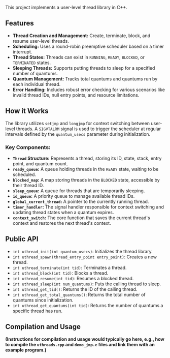 This project implements a user-level thread library in C++.

## Features

* **Thread Creation and Management:** Create, terminate, block, and resume user-level threads.
* **Scheduling:** Uses a round-robin preemptive scheduler based on a timer interrupt.
* **Thread States:** Threads can exist in `RUNNING`, `READY`, `BLOCKED`, or `TERMINATED` states.
* **Sleeping Threads:** Supports putting threads to sleep for a specified number of quantums.
* **Quantum Management:** Tracks total quantums and quantums run by each individual thread.
* **Error Handling:** Includes robust error checking for various scenarios like invalid thread IDs, null entry points, and resource limitations.

## How it Works

The library utilizes `setjmp` and `longjmp` for context switching between user-level threads. A `SIGVTALRM` signal is used to trigger the scheduler at regular intervals defined by the `quantum_usecs` parameter during initialization.

### Key Components:

* **`Thread` Structure:** Represents a thread, storing its ID, state, stack, entry point, and quantum count.
* **`ready_queue`:** A queue holding threads in the `READY` state, waiting to be scheduled.
* **`blocked_map`:** A map storing threads in the `BLOCKED` state, accessible by their thread ID.
* **`sleep_queue`:** A queue for threads that are temporarily sleeping.
* **`id_queue`:** A priority queue to manage available thread IDs.
* **`global_current_thread`:** A pointer to the currently running thread.
* **`timer_handler`:** The signal handler responsible for context switching and updating thread states when a quantum expires.
* **`context_switch`:** The core function that saves the current thread's context and restores the next thread's context.

## Public API

* `int uthread_init(int quantum_usecs)`: Initializes the thread library.
* `int uthread_spawn(thread_entry_point entry_point)`: Creates a new thread.
* `int uthread_terminate(int tid)`: Terminates a thread.
* `int uthread_block(int tid)`: Blocks a thread.
* `int uthread_resume(int tid)`: Resumes a blocked thread.
* `int uthread_sleep(int num_quantums)`: Puts the calling thread to sleep.
* `int uthread_get_tid()`: Returns the ID of the calling thread.
* `int uthread_get_total_quantums()`: Returns the total number of quantums since initialization.
* `int uthread_get_quantums(int tid)`: Returns the number of quantums a specific thread has run.

## Compilation and Usage

**(Instructions for compilation and usage would typically go here, e.g., how to compile the `uthreads.cpp` and `demo_jmp.c` files and link them with an example program.)**
